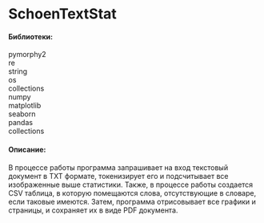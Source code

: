 # SchoenTextStat

#### Библиотеки:
pymorphy2  
re  
string  
os  
collections  
numpy  
matplotlib  
seaborn  
pandas  
collections  

#### Описание:
В процессе работы программа запрашивает на вход текстовый документ в TXT формате,
токенизирует его и подсчитывает все изображенные выше статистики. Также, в процессе 
работы создается CSV таблица, в которую помещаются слова, отсутствующие в словаре, 
если таковые имеются. Затем, программа отрисовывает все графики и страницы, и сохраняет 
их в виде PDF документа.
